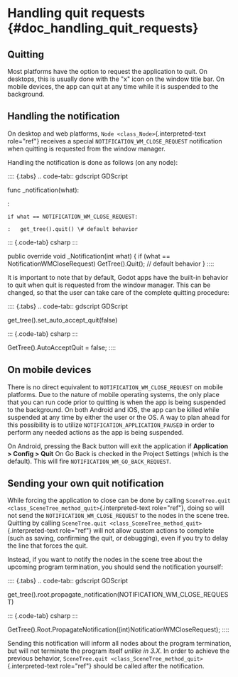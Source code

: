 # Handling quit requests {#doc_handling_quit_requests}

## Quitting

Most platforms have the option to request the application to quit. On
desktops, this is usually done with the \"x\" icon on the window title
bar. On mobile devices, the app can quit at any time while it is
suspended to the background.

## Handling the notification

On desktop and web platforms, `Node <class_Node>`{.interpreted-text
role="ref"} receives a special `NOTIFICATION_WM_CLOSE_REQUEST`
notification when quitting is requested from the window manager.

Handling the notification is done as follows (on any node):

:::: {.tabs}
.. code-tab:: gdscript GDScript

func \_notification(what):

:   

    if what == NOTIFICATION_WM_CLOSE_REQUEST:

    :   get_tree().quit() \# default behavior

::: {.code-tab}
csharp
:::

public override void \_Notification(int what) { if (what ==
NotificationWMCloseRequest) GetTree().Quit(); // default behavior }
::::

It is important to note that by default, Godot apps have the built-in
behavior to quit when quit is requested from the window manager. This
can be changed, so that the user can take care of the complete quitting
procedure:

:::: {.tabs}
.. code-tab:: gdscript GDScript

get_tree().set_auto_accept_quit(false)

::: {.code-tab}
csharp
:::

GetTree().AutoAcceptQuit = false;
::::

## On mobile devices

There is no direct equivalent to `NOTIFICATION_WM_CLOSE_REQUEST` on
mobile platforms. Due to the nature of mobile operating systems, the
only place that you can run code prior to quitting is when the app is
being suspended to the background. On both Android and iOS, the app can
be killed while suspended at any time by either the user or the OS. A
way to plan ahead for this possibility is to utilize
`NOTIFICATION_APPLICATION_PAUSED` in order to perform any needed actions
as the app is being suspended.

On Android, pressing the Back button will exit the application if
**Application \> Config \> Quit** On Go Back is checked in the Project
Settings (which is the default). This will fire
`NOTIFICATION_WM_GO_BACK_REQUEST`.

## Sending your own quit notification

While forcing the application to close can be done by calling
`SceneTree.quit <class_SceneTree_method_quit>`{.interpreted-text
role="ref"}, doing so will not send the `NOTIFICATION_WM_CLOSE_REQUEST`
to the nodes in the scene tree. Quitting by calling
`SceneTree.quit <class_SceneTree_method_quit>`{.interpreted-text
role="ref"} will not allow custom actions to complete (such as saving,
confirming the quit, or debugging), even if you try to delay the line
that forces the quit.

Instead, if you want to notify the nodes in the scene tree about the
upcoming program termination, you should send the notification yourself:

:::: {.tabs}
.. code-tab:: gdscript GDScript

get_tree().root.propagate_notification(NOTIFICATION_WM_CLOSE_REQUEST)

::: {.code-tab}
csharp
:::

GetTree().Root.PropagateNotification((int)NotificationWMCloseRequest);
::::

Sending this notification will inform all nodes about the program
termination, but will not terminate the program itself *unlike in 3.X*.
In order to achieve the previous behavior,
`SceneTree.quit <class_SceneTree_method_quit>`{.interpreted-text
role="ref"} should be called after the notification.
